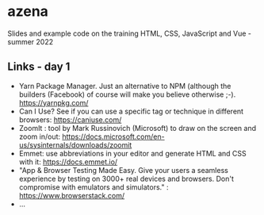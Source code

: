 # azena
Slides and example code on the training HTML, CSS, JavaScript and Vue - summer 2022

## Links - day  1
- Yarn Package Manager. Just an alternative to NPM (although the builders (Facebook) of course will make you believe otherwise ;-). https://yarnpkg.com/
- Can I Use? See if you can use a specific tag or technique in different browsers: https://caniuse.com/
- ZoomIt : tool by Mark Russinovich (Microsoft) to draw on the screen and zoom in/out: https://docs.microsoft.com/en-us/sysinternals/downloads/zoomit
- Emmet: use abbreviations in your editor and generate HTML and CSS with it: https://docs.emmet.io/
- "App & Browser Testing Made Easy. Give your users a seamless experience by testing on 3000+ real devices and browsers. Don't compromise with emulators and simulators." : https://www.browserstack.com/
- ...
